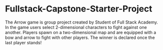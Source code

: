 # Fullstack-Capstone-Starter-Project
The Arrow game is group project created by Student of Full Stack Academy. In the game users select 2-dimensional characters to fight against one another. Players spawn on a two-dimensional map and are equipped with a bow and arrow to fight with other players. The winner is declared once the last player stands! 
